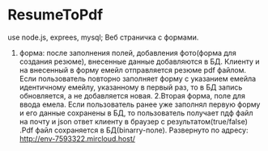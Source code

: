 # ResumeToPdf
 use node.js, exprees, mysql;
 Веб страничка с формами. 
 1. форма: после заполнения полей, добавления фото(форма для создания резюме), внесенные данные добавляются в БД. 
 Клиенту и на внесенный в форму емейл отправляется резюме pdf файлом. Если пользователь повторно заполняет форму с указанием
емейла идентичному емейлу, указанному в первый раз, то в БД запись обновляется, а не добавляется новая.
 2.Вторая форма, поле для ввода емела. Если пользователь ранее уже заполнял первую форму и его данные сохранены в БД, то 
пользователь получает пдф файл на почту и json ответ клиенту в браузер с результатом(true/false) .Pdf файл сохраняется в БД(binarry-поле).
Развернуто по адресу: http://env-7593322.mircloud.host/
 
 

